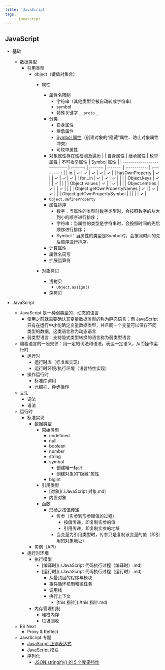 ```yaml
---
title: 'JavaScript'
tags:
	- javascript
---
```


## JavaScript





- 基础
  - 数据类型
    - 引用类型
      - object（键值对集合）
        - 属性
          - 属性名限制
            - 字符串（其他类型会被自动转成字符串）
            - symbol
            - 特殊关键字 `__proto__`
          - 分类
            - 自身属性
            - 继承属性
            - [Symbol 属性](https://zh.javascript.info/symbol#yin-cang-shu-xing)（创建对象的“隐藏”属性、防止对象属性冲突）
            - 可枚举属性
          - 对象属性存在性检测及遍历
            |                             | 自身属性 | 继承属性 | 枚举属性 | 不可枚举属性 | Symbol 属性 |
            | --------------------------- | :------: | :------: | :------: | :----------: | :---------: |
            | in                          |    ✓     |    ✓     |    ✓     |      ✓       |      ✓      |
            | hasOwnProperty              |    ✓     |          |    ✓     |      ✓       |      ✓      |
            | for...in                    |    ✓     |    ✓     |    ✓     |              |             |
            | Object.keys                 |    ✓     |          |    ✓     |              |             |
            | Object.values               |    ✓     |          |    ✓     |              |             |
            | Object.entries              |    ✓     |          |    ✓     |              |             |
            | Object.getOwnPropertyNames  |    ✓     |          |    ✓     |      ✓       |             |
            | Object.getOwnPropertySymbol |          |          |          |              |      ✓      |
          - `Object.defineProperty`
          - 属性排序
            - 数字：当属性的类型时数字类型时，会按照数字的从大到小的顺序进行排序；
            - 字符串：当属性的类型是字符串时，会按照时间的先后顺序进行排序；
            - Symbol：当属性的类型是Symbol时，会按照时间的先后顺序进行排序。
          - 计算属性
          - 属性名简写
          - 扩展运算符
          
          
        - 对象拷贝
          - 浅拷贝
            - `Object.assign()`
          - 深拷贝

        

  

  

- JavaScript
  - JavaScript 是一种弱类型的、动态的语言
    - 使用之前就需要确认其变量数据类型的称为静态语言；而 JavaScript 只有在运行中才能确定变量数据类型，并且同一个变量可以保存不同类型的数据，这类语言称为动态语言
    - 弱类型语言：支持隐式类型转换的语言称为弱类型语言
  - 编程语言的一般规律：用一定的词法和语法，表达一定语义，从而操作运行时
    - 运行时
      - 运行时库（标准库实现）
      - 运行时环境/执行环境（语言特性实现）
    - 操作运行时
      - 标准库调用
      - 元编程、异步操作
  - 文法
    - 词法
    - 语法
  - 运行时
    - 标准实现
      - 数据类型
        - 原始类型
          - undefined
          - null
          - boolean
          - number
          - string
          - symbol
            - 创建唯一标识
            - 创建对象的“隐藏”属性
          - bigInt
        - 引用类型
          - [对象](./JavaScript 对象.md)
          - 内置对象
        - 函数
          - [形参之按值传递](https://github.com/mqyqingfeng/Blog/issues/10)
            - 传参（实参到形参赋值的过程）
              - 按值传递，即复制实参的值
              - 引用传递，即复制实参的地址
            - 当变量为引用类型时，传参只是复制该变量的值（即引用的对象地址）
      - 实例（API）
    - 运行时环境
      - 执行模型
        - [编译时](./JavaScript 代码执行过程（编译时）.md)
        - [运行时](./JavaScript 代码执行过程（运行时）.md)
          - 从最顶层的程序与模块
          - 事件循环机制和微任务
          - 调用栈
          - 执行上下文
            - [this 指针](./this 指针.md)
      - 内存管理机制
        - 堆栈内存
        - 垃圾回收
  - ES Next
    - Proxy & Reflect
  - JavaScript 专题
    - [JavaScript 正则表达式](./JavaScript%20正则表达式.md)
    - [JavaScript 模块](./JavaScript%20模块.md)
    - 序列化
      - [JSON.stringify() 的 5 个秘密特性](https://medium.com/javascript-in-plain-english/5-secret-features-of-json-stringify-c699340f9f27)

